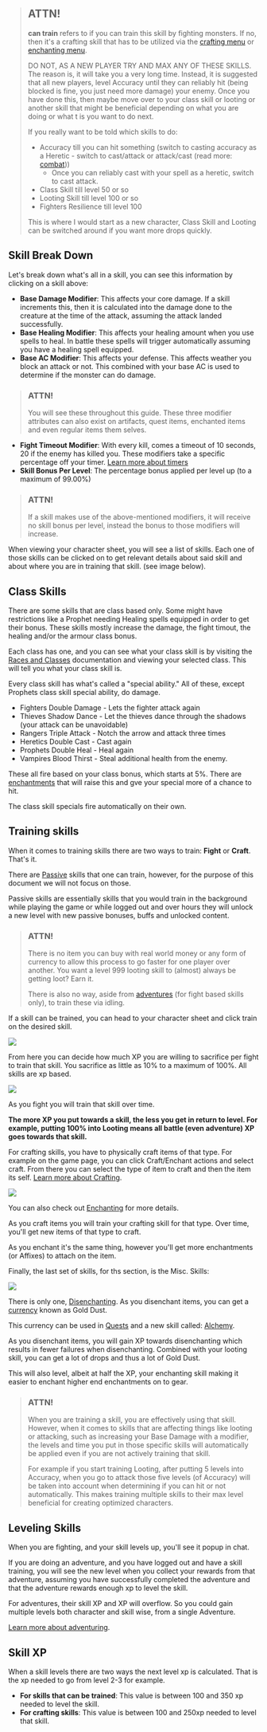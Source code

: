 > ## ATTN!
>
> **can train** refers to if you can train this skill by fighting monsters.
> If no, then it's a crafting skill that has to be utilized via the [crafting menu](/information/crafting) or [enchanting menu](/information/enchanting).
> 
> DO NOT, AS A NEW PLAYER TRY AND MAX ANY OF THESE SKILLS. The reason is, it will take you a very long time. Instead, it is suggested that all new players,
> level Accuracy until they can reliably hit (being blocked is fine, you just need more damage) your enemy.
> Once you have done this, then maybe move over to your class skill or looting or another skill that might be beneficial depending on what you are doing
> or what t is you want to do next.
> 
> If you really want to be told which skills to do:
> 
> - Accuracy till you can hit something (switch to casting accuracy as a Heretic - switch to cast/attack or attack/cast (read more: [combat](/information/combat)))
>   - Once you can reliably cast with your spell as a heretic, switch to cast attack.
> - Class Skill till level 50 or so
> - Looting Skill till level 100 or so 
> - Fighters Resilience till level 100
> 
> This is where I would start as a new character, Class Skill and Looting can be switched around if you want more drops quickly.


## Skill Break Down

Let's break down what's all in a skill, you can see this information by clicking on a skill above:

- **Base Damage Modifier**: This affects your core damage. If a skill increments this, then it is calculated into the damage done to the creature at the time of the attack, assuming the attack landed successfully.
- **Base Healing Modifier**: This affects your healing amount when you use spells to heal. In battle these spells will trigger automatically assuming you have a healing spell equipped.
- **Base AC Modifier**: This affects your defense. This affects weather you block an attack or not. This combined with your base AC is used to determine if the monster can do damage.

> ### ATTN!
>
> You will see these throughout this guide. These three modifier attributes can also exist on artifacts, quest items, enchanted items and even regular items them selves.

- **Fight Timeout Modifier**: With every kill, comes a timeout of 10 seconds, 20 if the enemy has killed you. These modifiers take a specific percentage off your timer. [Learn more about timers](/information/time-gates)
- **Skill Bonus Per Level**: The percentage bonus applied per level up (to a maximum of 99.00%)

> ### ATTN!
> 
> If a skill makes use of the above-mentioned modifiers, it will receive no skill bonus per level, instead the bonus to those modifiers will increase.

When viewing your character sheet, you will see a list of skills. Each one of those skills can be clicked on to get relevant details about said skill and about where you are in training that skill. (see image below).

## Class Skills

There are some skills that are class based only. Some might have restrictions like a Prophet needing Healing spells equipped in order to get their bonus.
These skills mostly increase the damage, the fight timout, the healing and/or the armour class bonus.

Each class has one, and you can see what your class skill is by visiting the [Races and Classes](/information/races-and-classes) documentation and viewing your selected class.
This will tell you what your class skill is.

Every class skill has what's called a "special ability." All of these, except Prophets class skill special ability, do damage.

- Fighters Double Damage - Lets the fighter attack again
- Thieves Shadow Dance - Let the thieves dance through the shadows (your attack can be unavoidable)
- Rangers Triple Attack - Notch the arrow and attack three times
- Heretics Double Cast - Cast again
- Prophets Double Heal - Heal again
- Vampires Blood Thirst - Steal additional health from the enemy.

These all fire based on your class bonus, which starts at 5%. There are [enchantments](/information/enchanting) that will raise this
and gve your special more of a chance to hit.

The class skill specials fire automatically on their own.

## Training skills

When it comes to training skills there are two ways to train: **Fight** or **Craft**. That's it.

There are [Passive](/information/kingdom-passive-skills) skills that one can train, however, for the purpose of this document we will not focus on those.

Passive skills are essentially skills that you would train in the background while playing the game or while logged out and over hours they will unlock
a new level with new passive bonuses, buffs and unlocked content.

> ### ATTN!
>
> There is no item you can buy with real world money or any form of currency to allow this process
> to go faster for one player over another. You want a level 999 looting skill to (almost) always be getting loot? Earn it.
>
> There is also no way, aside from [adventures](/information/adventure) (for fight based skills only), to train these via idling.

If a skill can be trained, you can head to your character sheet and click train on the desired skill. 

<a href="/storage/info/skill-information/images/training-skills.png" class="glightbox">
    <img src="/storage/info/skill-information/images/training-skills.png" class="img-fluid" />
</a>

From here you can decide how much XP you are willing to sacrifice per fight to train that skill. You sacrifice as little as 10% to a maximum of 100%. All skills are xp based.


<a href="/storage/info/skill-information/images/skill-training.png" class="glightbox">
    <img src="/storage/info/skill-information/images/skill-training.png" class="img-fluid" />
</a>

As you fight you will train that skill over time.

**The more XP you put towards a skill, the less you get in return to level. For example, putting 100% into Looting means all battle (even adventure) XP goes towards that skill.**

For crafting skills, you have to physically craft items of that type. For example on the game page, you can click Craft/Enchant actions and select craft. From there you can select the type of item to craft and then the item its self. [Learn more about Crafting](/information/crafting).

<a href="/storage/info/skill-information/images/crafting-skills.png" class="glightbox">
    <img src="/storage/info/skill-information/images/crafting-skills.png" class="img-fluid" />
</a>

You can also check out [Enchanting](/information/enchanting) for more details.

As you craft items you will train your crafting skill for that type. Over time, you'll get new items of that type to craft.

As you enchant it's the same thing, however you'll get more enchantments (or Affixes) to attach on the item.

Finally, the last set of skills, for ths section, is the Misc. Skills:

<a href="/storage/info/skill-information/images/misc-skills.png" class="glightbox">
    <img src="/storage/info/skill-information/images/misc-skills.png" class="img-fluid" />
</a>

There is only one, [Disenchanting](/information/disenchanting). As you disenchant items, you can get a [currency](/information/currencies) known as Gold Dust.

This currency can be used in [Quests](/information/quests) and a new skill called: [Alchemy](/information/usable-items).

As you disenchant items, you will gain XP towards disenchanting which results in fewer failures when disenchanting. Combined with your looting skill, you can get a lot
of drops and thus a lot of Gold Dust.

This will also level, albeit at half the XP, your enchanting skill making it easier to enchant higher end enchantments on to gear.

> ### ATTN!
>
> When you are training a skill, you are effectively using that skill. However, when it comes to skills that are affecting things like looting or 
> attacking, such as increasing your Base Damage with a modifier, the levels and time you put in those specific skills will automatically be applied
> even if you are not actively training that skill.
>
> For example if you start training Looting, after putting 5 levels into Accuracy, when you go to attack those five levels (of Accuracy) will be taken into account 
> when determining if you can hit or not automatically. This makes training multiple skills to their max level beneficial for creating optimized characters.

## Leveling Skills

When you are fighting, and your skill levels up, you'll see it popup in chat.

If you are doing an adventure, and you have logged out and have a skill training, you will see the new level when you collect your rewards from that adventure, assuming you have successfully completed the adventure and that the adventure rewards enough xp to level the skill.

For adventures, their skill XP and XP will overflow. So you could gain multiple levels both character and skill wise, from a single Adventure.

[Learn more about adventuring](/information/adventure).

## Skill XP

When a skill levels there are two ways the next level xp is calculated. That is the xp needed to go from level 2-3 for example.

- **For skills that can be trained**: This value is between 100 and 350 xp needed to level the skill.
- **For crafting skills**: This value is between 100 and 250xp needed to level that skill.

